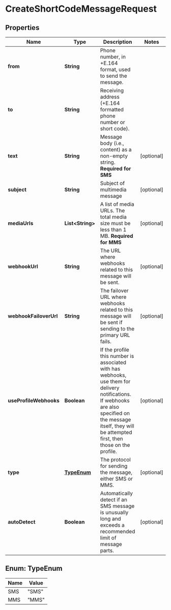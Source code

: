 

# CreateShortCodeMessageRequest


## Properties

| Name | Type | Description | Notes |
|------------ | ------------- | ------------- | -------------|
|**from** | **String** | Phone number, in +E.164 format, used to send the message. |  |
|**to** | **String** | Receiving address (+E.164 formatted phone number or short code). |  |
|**text** | **String** | Message body (i.e., content) as a non-empty string.  **Required for SMS** |  [optional] |
|**subject** | **String** | Subject of multimedia message |  [optional] |
|**mediaUrls** | **List&lt;String&gt;** | A list of media URLs. The total media size must be less than 1 MB.  **Required for MMS** |  [optional] |
|**webhookUrl** | **String** | The URL where webhooks related to this message will be sent. |  [optional] |
|**webhookFailoverUrl** | **String** | The failover URL where webhooks related to this message will be sent if sending to the primary URL fails. |  [optional] |
|**useProfileWebhooks** | **Boolean** | If the profile this number is associated with has webhooks, use them for delivery notifications. If webhooks are also specified on the message itself, they will be attempted first, then those on the profile. |  [optional] |
|**type** | [**TypeEnum**](#TypeEnum) | The protocol for sending the message, either SMS or MMS. |  [optional] |
|**autoDetect** | **Boolean** | Automatically detect if an SMS message is unusually long and exceeds a recommended limit of message parts. |  [optional] |



## Enum: TypeEnum

| Name | Value |
|---- | -----|
| SMS | &quot;SMS&quot; |
| MMS | &quot;MMS&quot; |



